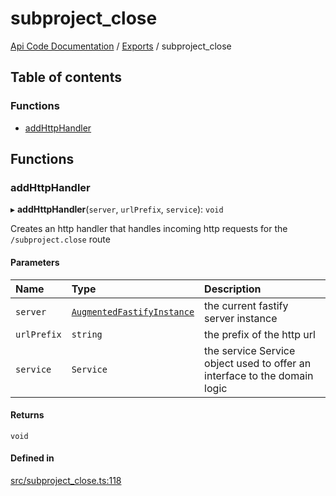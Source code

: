 # subproject\_close
 
[Api Code Documentation](../README.md) / [Exports](../modules.md) / subproject\_close

## Table of contents

### Functions

- [addHttpHandler](subproject_close.md#addhttphandler)

## Functions

### addHttpHandler

▸ **addHttpHandler**(`server`, `urlPrefix`, `service`): `void`

Creates an http handler that handles incoming http requests for the `/subproject.close` route

#### Parameters

| Name | Type | Description |
| :------ | :------ | :------ |
| `server` | [`AugmentedFastifyInstance`](../interfaces/types.AugmentedFastifyInstance.md) | the current fastify server instance |
| `urlPrefix` | `string` | the prefix of the http url |
| `service` | `Service` | the service Service object used to offer an interface to the domain logic |

#### Returns

`void`

#### Defined in

[src/subproject_close.ts:118](https://github.com/openkfw/TruBudget/blob/d07ad94/api/src/subproject_close.ts#L118)

